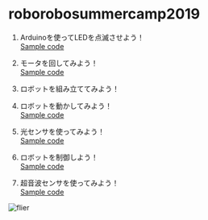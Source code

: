 # roborobosummercamp2019
1. Arduinoを使ってLEDを点滅させよう！  
[Sample code](/sample1-Blink/sample1-Blink.ino)

1. モータを回してみよう！  
[Sample code](/sample2-MotorTest/sample2-MotorTest.ino)

1. ロボットを組み立ててみよう！  

1. ロボットを動かしてみよう！  
[Sample code](/sample4-RobotForward/sample4-RobotForward.ino)

1. 光センサを使ってみよう！  
[Sample code](/sample5-LightSensor/sample5-LightSensor.ino)

1. ロボットを制御しよう！  
[Sample code](/sample6-ControlRobot/sample6-ControlRobot.ino)

1. 超音波センサを使ってみよう！  
[Sample code](/sample7-UltrasonicSensor/sample7-UltrasonicSensor.ino)

![flier](https://github.com/anbara/roborobosummercamp2019/tree/master/flier.jpg/)
